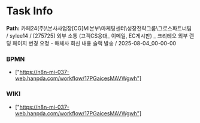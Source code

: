 # Task Info

**Path:** 카페24(주)\본사사업장\[CG]MI본부\마케팅센터\성장전략그룹\그로스파트너팀 / sylee14 / [275725] 외부 소통 (고객CS응대_ 이메일, EC게시판) _ 크리테오 외부 랜딩 페이지 변경 요청 - 매체사 회신 내용 슬랙 발송 / 2025-08-04_00-00-00

### BPMN
- ["https://n8n-mi-037-web.hanpda.com/workflow/17PGaicesMAVWgwh"]

### WIKI
- ["https://n8n-mi-037-web.hanpda.com/workflow/17PGaicesMAVWgwh"]

